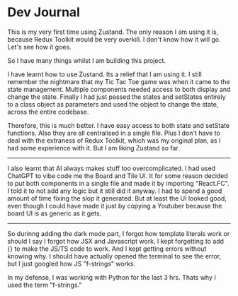 # Dev Journal
  
This is my very first time using Zustand. The only reason I am using it is, because Redux Toolkit would be very overkill.
I don't know how it will go. Let's see how it goes.

So I have many things whilst I am building this project.

I have learnt how to use Zustand. Its a relief that I am using it. I still remember the nightmare that my Tic Tac Toe game was when it came to the state management. Multiple components needed access to both display and change the state. Finally I had just passed the states and setStates entirely to a class object as parameters and used the object to change the state, across the entire codebase.

Therefore, this is much better. I have easy access to both state and setState functions. Also they are all centralised in a single file. Plus I don't have to deal with the extraness of Redux Toolkit, which was my original plan, as I had some experience with it. But I am liking Zustand so far.

***

I also learnt that AI always makes stuff too overcomplicated. I had used ChatGPT to vibe code me the Board and Tile UI. It for some reason decided to put both components in a single file and made it by importing "React.FC". I told it to not add any logic but it still did it anyway. I had to spend a good amount of time fixing the slop it generated. But at least the UI looked good, even though I could have made it just by copying a Youtuber because the board UI is as generic as it gets.

***
So durinng adding the dark mode part, I forgot how template literals work or should I say I forgot how JSX and Javascript work. I kept forgetting to add {} to make the JS/TS code to work. And I kept getting errors without knowing why. I should have actually opened the terminal to see the error, but I just googled how JS "f-strings" works.

In my defense, I was working with Python for the last 3 hrs. Thats why I used the term "f-strings."
